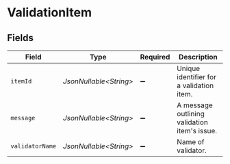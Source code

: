 # ValidationItem


## Fields

| Field                                        | Type                                         | Required                                     | Description                                  |
| -------------------------------------------- | -------------------------------------------- | -------------------------------------------- | -------------------------------------------- |
| `itemId`                                     | *JsonNullable\<String>*                      | :heavy_minus_sign:                           | Unique identifier for a validation item.     |
| `message`                                    | *JsonNullable\<String>*                      | :heavy_minus_sign:                           | A message outlining validation item's issue. |
| `validatorName`                              | *JsonNullable\<String>*                      | :heavy_minus_sign:                           | Name of validator.                           |